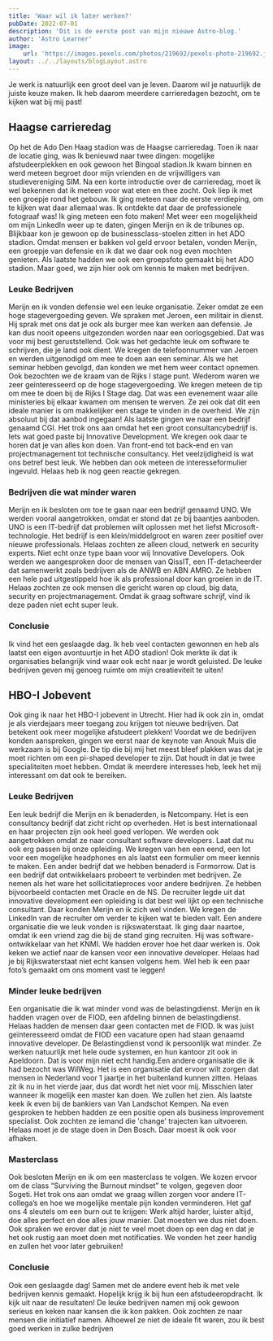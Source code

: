 ```yaml
---
title: 'Waar wil ik later werken?'
pubDate: 2022-07-01
description: 'Dit is de eerste post van mijn nieuwe Astro-blog.'
author: 'Astro Learner'
image:
    url: 'https://images.pexels.com/photos/219692/pexels-photo-219692.jpeg?auto=compress&cs=tinysrgb&w=1260&h=750&dpr=1'
layout: ../../layouts/blogLayout.astro
---
```



Je werk is natuurlijk een groot deel van je leven. Daarom wil je natuurlijk de juiste keuze maken.
Ik heb daarom meerdere carrieredagen bezocht, om te kijken wat bij mij past!

## Haagse carrieredag

Op het de Ado Den Haag stadion was de Haagse carrieredag. Toen ik naar de locatie ging, was Ik benieuwd naar twee dingen: mogelijke afstudeerplekken en ook gewoon het Bingoal stadion.Ik kwam binnen en werd meteen begroet door mijn vrienden en de vrijwilligers van studievereniging SIM. Na een korte introductie over de carrieredag, moet ik wel bekennen dat ik meteen voor wat eten en thee zocht. Ook liep ik met een groepje rond het gebouw. Ik ging meteen naar de eerste verdieping, om te kijken wat daar allemaal was. Ik ontdekte dat daar de professionele fotograaf was! Ik ging meteen een foto maken!
Met weer een mogelijkheid om mijn LinkedIn weer up te daten, gingen Merijn en ik de tribunes op. Blijkbaar kon je gewoon op de businessclass-stoelen zitten in het ADO stadion. Omdat mensen er bakken vol geld ervoor betalen, vonden Merijn, een groepje van defensie en ik dat we daar ook nog even mochten genieten. Als laatste hadden we ook een groepsfoto gemaakt bij het ADO stadion. Maar goed, we zijn hier ook om kennis te maken met bedrijven.

### Leuke Bedrijven

Merijn en ik vonden defensie wel een leuke organisatie. Zeker omdat ze een hoge stagevergoeding geven. We spraken met Jeroen, een militair in dienst. Hij sprak met ons dat je ook als burger mee kan werken aan defensie. Je kan dus nooit opeens uitgezonden worden naar een oorlogsgebied. Dat was voor mij best geruststellend. Ook was het gedachte leuk om software te schrijven, die je land ook dient. We kregen de telefoonnummer van Jeroen en werden uitgenodigd om mee te doen aan een seminar. Als we het seminar hebben gevolgd, dan konden we met hem weer contact opnemen.
Ook bezochten we de kraam van de Rijks I stage punt. Wederom waren we zeer geinteresseerd op de hoge stagevergoeding. We kregen meteen de tip om mee te doen bij de Rijks I Stage dag. Dat was een evenement waar alle ministeries bij elkaar kwamen om mensen te werven. Ze zei ook dat dit een ideale manier is om makkelijker een stage te vinden in de overheid. We zijn absoluut bij dat aanbod ingegaan!
Als laatste gingen we naar een bedrijf genaamd CGI. Het trok ons aan omdat het een groot consultancybedrijf is. Iets wat goed paste bij Innovative Development. We kregen ook daar te horen dat je van alles kon doen. Van front-end tot back-end en van projectmanagement tot technische consultancy. Het veelzijdigheid is wat ons betref best leuk. We hebben dan ook meteen de interesseformulier ingevuld. Helaas heb ik nog geen reactie gekregen.

### Bedrijven die wat minder waren

Merijn en ik besloten om toe te gaan naar een bedrijf genaamd UNO. We werden vooral aangetrokken, omdat er stond dat ze bij baantjes aanboden. UNO is een IT-bedrijf dat problemen wilt oplossen met het liefst Microsoft-technologie. Het bedrijf is een klein/middelgroot  en waren zeer positief over nieuwe professionals. Helaas zochten ze alleen cloud, netwerk en security experts. Niet echt onze type baan voor wij Innovative Developers. Ook werden we aangesproken door de mensen van QissIT, een IT-detacheerder dat samenwerkt zoals bedrijven als de ANWB en ABN AMRO. Ze hebben een hele pad uitgestippeld hoe ik als professional door kan groeien in de IT. Helaas zochten ze ook mensen die gericht waren op cloud, big data, security en projectmanagement. Omdat ik graag software schrijf, vind ik deze paden niet echt super leuk.

### Conclusie

Ik vind het een geslaagde dag. Ik heb veel contacten gewonnen en heb als laatst een eigen avontuurtje in het ADO stadion! Ook merkte ik dat ik organisaties belangrijk vind waar ook echt naar je wordt geluisted. De leuke bedrijven geven mij genoeg ruimte om mijn creatieviteit te uiten!

## HBO-I Jobevent

Ook ging ik naar het HBO-I jobevent in Utrecht. Hier had ik ook zin in, omdat je als vierdejaars meer toegang zou krijgen tot nieuwe bedrijven. Dat betekent ook meer mogelijke afstudeert plekken! Voordat we de bedrijven konden aanspreken, gingen we eerst naar de keynote van Anouk Muis die werkzaam is bij Google. De tip die bij mij het meest bleef plakken was dat je moet richten om een pi-shaped developer te zijn. Dat houdt in dat je twee specialiteiten moet hebben. Omdat ik meerdere interesses heb, leek het mij interessant om dat ook te bereiken.

### Leuke Bedrijven

Een leuk bedrijf die Merijn en ik benaderden, is Netcompany. Het is een consultancy bedrijf dat zicht richt op overheden. Het is best internationaal en haar projecten zijn ook heel goed verlopen. We werden ook aangetrokken omdat ze naar consultant software developers. Laat dat nu ook erg passen bij onze opleiding. We kregen van hen een eend, een lot voor een mogelijke headphones en als laatst een formulier om meer kennis te maken.
Een ander bedrijf dat we hebben benaderd is Formorrow. Dat is een bedrijf dat ontwikkelaars probeert te verbinden met bedrijven. Ze nemen als het ware het sollicitatieproces voor andere bedrijven. Ze hebben bijvoorbeeld contacten met Oracle en de NS. De recruiter legde uit dat innovative development een opleiding is dat best wel lijkt op een technische consultant. Daar konden Merijn en ik zich wel vinden. We kregen de LinkedIn van de recruiter om verder te kijken wat te bieden valt.
Een andere organisatie die we leuk vonden is rijkswaterstaat. Ik ging daar naartoe, omdat ik een vriend zag die bij de stand ging recruiten. Hij was software-ontwikkelaar van het KNMI. We hadden erover hoe het daar werken is. Ook keken we actief naar de kansen voor een innovative developer. Helaas had je bij Rijkswaterstaat niet echt kansen volgens hem. Wel heb ik een paar foto’s gemaakt om ons moment vast te leggen!

### Minder leuke bedrijven

Een organisatie die ik wat minder vond was de belastingdienst. Merijn en ik hadden vragen over de FIOD, een afdeling binnen de belastingdienst. Helaas hadden de mensen daar geen contacten met de FIOD. Ik was juist geïnteresseerd omdat de FIOD een vacature open had staan genaamd innovative developer. De Belastingdienst vond ik persoonlijk wat minder. Ze werken natuurlijk met hele oude systemen, en hun kantoor zit ook in Apeldoorn. Dat is voor mijn niet echt handig.Een andere organisatie die ik had bezocht was WilWeg. Het is een organisatie dat ervoor wilt zorgen dat mensen in Nederland voor 1 jaartje in het buitenland kunnen zitten. Helaas zit ik nu in het vierde jaar, dus dat wordt het niet voor mij. Misschien later wanneer ik mogelijk een master kan doen. We zullen het zien.
Als laatste keek ik even bij de bankiers van Van Landschot Kempen. Na even gesproken te hebben hadden ze een positie open als business improvement specialist. Ook zochten ze iemand die 'change' trajecten kan uitvoeren. Helaas moet je de stage doen in Den Bosch. Daar moest ik ook voor afhaken.

### Masterclass

Ook besloten Merijn en ik om een masterclass te volgen. We kozen ervoor om de class “Surviving the Burnout mindset” te volgen, gegeven door Sogeti. Het trok ons aan omdat we graag willen zorgen voor andere IT-collega’s en hoe we mogelijke mentale pijn konden verminderen. Het gaf ons 4 sleutels om een burn out te krijgen: Werk altijd harder, luister altijd, doe alles perfect en doe alles jouw manier. Dat moesten we dus niet doen. Ook spraken we erover dat je niet te veel moet doen op een dag en dat je het ook rustig aan moet doen met notificaties. We vonden het zeer handig en zullen het voor later gebruiken!

### Conclusie

Ook een geslaagde dag! Samen met de andere event heb ik met vele bedrijven kennis gemaakt. Hopelijk krijg ik bij hun een afstudeeropdracht. Ik kijk uit naar de resultaten! De leuke bedrijven namen mij ook gewoon serieus en keken naar kansen die ik kon pakken. Ook zochten ze naar mensen die initiatief namen. Alhoewel ze niet de ideale fit waren, zou ik best goed werken in zulke bedrijven
